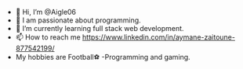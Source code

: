 - 👋 Hi, I’m @Aigle06
- 👀 I am passionate about programming.
- 🌱 I’m currently learning full stack web development.
- 📫 How to reach me https://www.linkedin.com/in/aymane-zaitoune-877542199/
- My hobbies are Football⚽ -Programming and gaming.

<!---
Aigle06/Aigle06 is a ✨ special ✨ repository because its `README.md` (this file) appears on your GitHub profile.
You can click the Preview link to take a look at your changes.
--->

